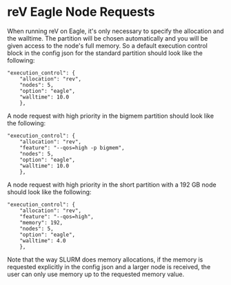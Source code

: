 # reV Eagle Node Requests

When running reV on Eagle, it's only necessary to specify the allocation and the walltime. 
The partition will be chosen automatically and you will be given access to the node's full memory. 
So a default execution control block in the config json for the standard partition should look like the following: 

```
"execution_control": {
	"allocation": "rev",
	"nodes": 5,
	"option": "eagle",
	"walltime": 10.0
	},
```

A node request with high priority in the bigmem partition should look like the following:

```
"execution_control": {
	"allocation": "rev",
	"feature": "--qos=high -p bigmem",
	"nodes": 5,
	"option": "eagle",
	"walltime": 10.0
	},
```

A node request with high priority in the short partition with a 192 GB node should look like the following:

```
"execution_control": {
	"allocation": "rev",
	"feature": "--qos=high",
	"memory": 192,
	"nodes": 5,
	"option": "eagle",
	"walltime": 4.0
	},
```

Note that the way SLURM does memory allocations, if the memory is requested explicitly 
in the config json and a larger node is received, the user can only use memory up to the requested memory value. 
